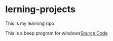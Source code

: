 # lerning-projects
This is my learning ripo

This is a beep program for windows[Source Code](win_beep.py)
